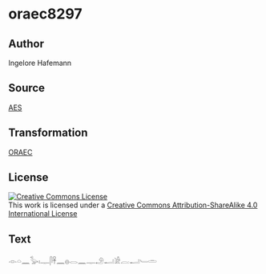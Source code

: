 # oraec8297

## Author

Ingelore Hafemann

## Source

[AES](https://github.com/simondschweitzer/aes)

## Transformation

[ORAEC](https://oraec.github.io/)

## License

<a rel="license" href="http://creativecommons.org/licenses/by-sa/4.0/"><img alt="Creative Commons License" style="border-width:0" src="https://i.creativecommons.org/l/by-sa/4.0/88x31.png" /></a><br />This work is licensed under a <a rel="license" href="http://creativecommons.org/licenses/by-sa/4.0/">Creative Commons Attribution-ShareAlike 4.0 International License</a>

## Text

𓁹𓏏𓈖𓅭𓏤𓊃𓋴𓋹𓈖𓐍𓂋𓈖𓊃𓄂𓂝𓀀𓐛𓂝𓄑𓏛<br>
